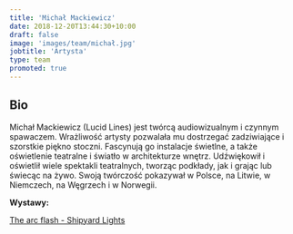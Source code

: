 ```yaml
---
title: 'Michał Mackiewicz'
date: 2018-12-20T13:44:30+10:00
draft: false
image: 'images/team/michał.jpg'
jobtitle: 'Artysta'
type: team
promoted: true
---
```


## Bio

Michał Mackiewicz (Lucid Lines) jest twórcą audiowizualnym i czynnym spawaczem. Wrażliwość artysty pozwalała mu dostrzegać zadziwiające i szorstkie piękno stoczni. Fascynują go instalacje świetlne, a także oświetlenie teatralne i światło w architekturze wnętrz. Udźwiękowił i oświetlił wiele spektakli teatralnych, tworząc podkłady, jak i grając lub świecąc na żywo. Swoją twórczość pokazywał w Polsce, na Litwie, w Niemczech, na Węgrzech i w Norwegii.

**Wystawy:**

[The arc flash - Shipyard Lights](/wystawy/the-arc-flash)